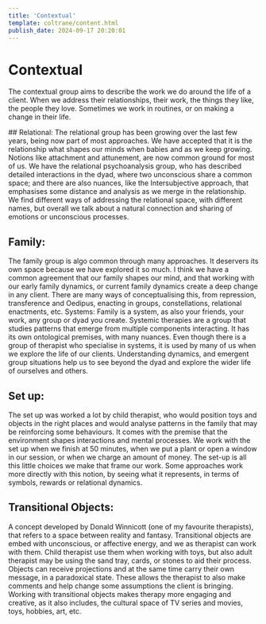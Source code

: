 ```yaml
---
title: 'Contextual'
template: coltrane/content.html
publish_date: 2024-09-17 20:20:01
---
```


# Contextual
The contextual group aims to describe the work we do around the life of a client. When we address their relationships, their work, the things they like, the people they love. Sometimes we work in routines, or on making a change in their life. 

## Relational:
The relational group has been growing over the last few years, being now part of most approaches. We have accepted that it is the relationship what shapes our minds when babies and as we keep growing. Notions like attachment and attunement, are now common ground for most of us.
We have the relational psychoanalysis group, who has described detailed interactions in the dyad, where two unconscious share a common space; and there are also nuances, like the Intersubjective approach, that emphasises some distance and analysis as we merge in the relationship. 
We find different ways of addressing the relational space, with different names, but overall we talk about a natural connection and sharing of emotions or unconscious processes.

## Family:
The family group is algo common through many approaches. It deservers its own space because we have explored it so much. I think we have a common agreement that our family shapes our mind, and that working with our early family dynamics, or current family dynamics create a deep change in any client.
There are many ways of conceptualising this, from repression, transference and Oedipus, enacting in groups, constellations, relational enactments, etc. 
Systems:
Family is a system, as also your friends, your work, any group or dyad you create. Systemic therapies are a group that studies patterns that emerge from multiple components interacting. It has its own ontological premises, with many nuances. 
Even though there is a group of therapist who specialise in systems, it is used by many of us when we explore the life of our clients. Understanding dynamics, and emergent group situations help us to see beyond the dyad and explore the wider life of ourselves and others. 

## Set up:
The set up was worked a lot by child therapist, who would position toys and objects in the right places and would analyse patterns in the family that may be reinforcing some behaviours.
It comes with the premise that the environment shapes interactions and mental processes. We work with the set up when we finish at 50 minutes, when we put a plant or open a window in our session, or when we charge an amount of money. 
The set-up is all this little choices we make that frame our work. Some approaches work more directly with this notion, by seeing what it represents, in terms of symbols, rewards or relational dynamics. 

## Transitional Objects:
A concept developed by Donald Winnicott (one of my favourite therapists), that refers to a space between reality and fantasy. Transitional objects are embed with unconscious, or affective energy, and we as therapist can work with them.
Child therapist use them when working with toys, but also adult therapist may be using the sand tray, cards, or stones to aid their process. 
Objects can receive projections and at the same time carry their own message, in a paradoxical state. These allows the therapist to also make comments and help change some assumptions the client is bringing.
Working with transitional objects makes therapy more engaging and creative, as it also includes, the cultural space of TV series and movies, toys, hobbies, art, etc. 
